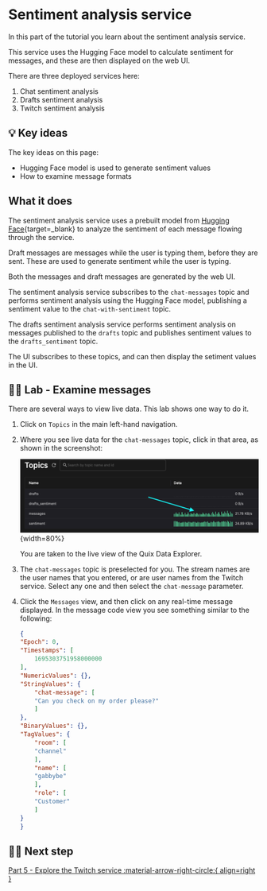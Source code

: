 # Sentiment analysis service

In this part of the tutorial you learn about the sentiment analysis service. 

This service uses the Hugging Face model to calculate sentiment for messages, and these are then displayed on the web UI.

There are three deployed services here:

1. Chat sentiment analysis
2. Drafts sentiment analysis
3. Twitch sentiment analysis

## 💡 Key ideas

The key ideas on this page:

* Hugging Face model is used to generate sentiment values
* How to examine message formats

## What it does

The sentiment analysis service uses a prebuilt model from [Hugging Face](https://huggingface.co/){target=_blank} to analyze the sentiment of each message flowing through the service.

Draft messages are messages while the user is typing them, before they are sent. These are used to generate sentiment while the user is typing.

Both the messages and draft messages are generated by the web UI. 

The sentiment analysis service subscribes to the `chat-messages` topic and performs sentiment analysis using the Hugging Face model, publishing a sentiment value to the `chat-with-sentiment` topic.

The drafts sentiment analysis service performs sentiment analysis on messages published to the `drafts` topic and publishes sentiment values to the `drafts_sentiment` topic. 

The UI subscribes to these topics, and can then display the setiment values in the UI.

## 👩‍🔬 Lab - Examine messages 

There are several ways to view live data. This lab shows one way to do it. 

1. Click on `Topics` in the main left-hand navigation.

2. Where you see live data for the `chat-messages` topic, click in that area, as shown in the screenshot:

    ![View live data](./images/topics-view-live-data.png){width=80%}

    You are taken to the live view of the Quix Data Explorer.

3. The `chat-messages` topic is preselected for you. The stream names are the user names that you entered, or are user names from the Twitch service. Select any one and then select the `chat-message` parameter.

4. Click the `Messages` view, and then click on any real-time message displayed. In the message code view you see something similar to the following:

    ``` json
    {
    "Epoch": 0,
    "Timestamps": [
        1695303751958000000
    ],
    "NumericValues": {},
    "StringValues": {
        "chat-message": [
        "Can you check on my order please?"
        ]
    },
    "BinaryValues": {},
    "TagValues": {
        "room": [
        "channel"
        ],
        "name": [
        "gabbybe"
        ],
        "role": [
        "Customer"
        ]
    }
    }
    ```

## 🏃‍♀️ Next step

[Part 5 - Explore the Twitch service :material-arrow-right-circle:{ align=right }](twitch-service.md)